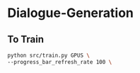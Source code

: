 # Dialogue-Generation

## To Train

```bash
python src/train.py GPUS \
--progress_bar_refresh_rate 100 \
```
